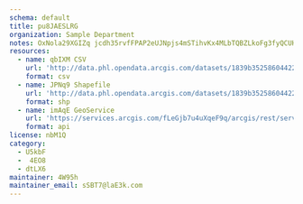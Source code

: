 ```yaml
---
schema: default
title: pu8JAESLRG 
organization: Sample Department 
notes: OxNola29XGIZq jcdh35rvfFPAP2eUJNpjs4mSTihvKx4MLbTQBZLkoFg3fyQCUHnRd6sMSbY6 EVczztDuW7qI0w0lRpgui1tB5 
resources:
  - name: qbIXM CSV
    url: 'http://data.phl.opendata.arcgis.com/datasets/1839b35258604422b0b520cbb668df0d_0.csv'
    format: csv
  - name: JPNq9 Shapefile
    url: 'http://data.phl.opendata.arcgis.com/datasets/1839b35258604422b0b520cbb668df0d_0.zip'
    format: shp
  - name: imAqE GeoService
    url: 'https://services.arcgis.com/fLeGjb7u4uXqeF9q/arcgis/rest/services/Air_Monitoring_Stations/FeatureServer/0/query'
    format: api
license: nbM1Q 
category:
  - U5kbF 
  -  4EO8 
  - dtLX6 
maintainer: 4W95h  
maintainer_email: sSBT7@laE3k.com
---
```

